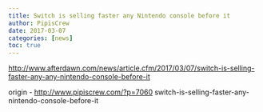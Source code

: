 ```yaml
---
title: Switch is selling faster any Nintendo console before it
author: PipisCrew
date: 2017-03-07
categories: [news]
toc: true
---
```


http://www.afterdawn.com/news/article.cfm/2017/03/07/switch-is-selling-faster-any-any-nintendo-console-before-it

origin - http://www.pipiscrew.com/?p=7060 switch-is-selling-faster-any-nintendo-console-before-it